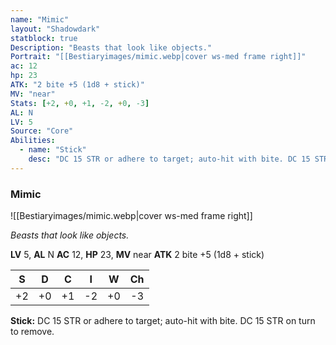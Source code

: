 ```yaml
---
name: "Mimic"
layout: "Shadowdark"
statblock: true
Description: "Beasts that look like objects."
Portrait: "[[Bestiaryimages/mimic.webp|cover ws-med frame right]]"
ac: 12
hp: 23
ATK: "2 bite +5 (1d8 + stick)"
MV: "near"
Stats: [+2, +0, +1, -2, +0, -3]
AL: N
LV: 5
Source: "Core"
Abilities:
  - name: "Stick"
    desc: "DC 15 STR or adhere to target; auto-hit with bite. DC 15 STR on turn to remove."
---
```


### Mimic

![[Bestiaryimages/mimic.webp|cover ws-med frame right]]

_Beasts that look like objects._

**LV** 5, **AL** N
**AC** 12, **HP** 23, **MV** near
**ATK** 2 bite +5 (1d8 + stick)

|  S  |  D  |  C  |  I  |  W  |  Ch  |
|:---:|:---:|:---:|:---:|:---:|:----:|
| +2 | +0 | +1 | -2 | +0 | -3 |

**Stick:** DC 15 STR or adhere to target; auto-hit with bite. DC 15 STR on turn to remove.

